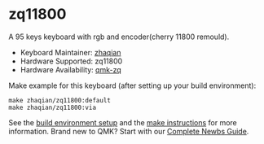 # zq11800

A 95 keys keyboard with rgb and encoder(cherry 11800 remould).

* Keyboard Maintainer: [zhaqian](https://github.com/zhaqian12)
* Hardware Supported: zq11800
* Hardware Availability: [qmk-zq](https://github.com/zhaqian12/qmk_firmware)

Make example for this keyboard (after setting up your build environment):

    make zhaqian/zq11800:default
    make zhaqian/zq11800:via

See the [build environment setup](https://docs.qmk.fm/#/getting_started_build_tools) and the [make instructions](https://docs.qmk.fm/#/getting_started_make_guide) for more information. Brand new to QMK? Start with our [Complete Newbs Guide](https://docs.qmk.fm/#/newbs).
 